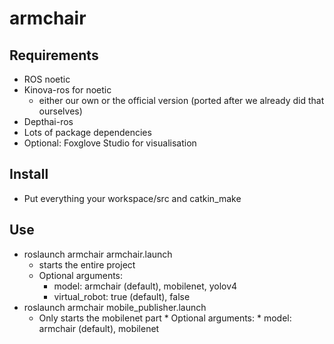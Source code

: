  # armchair

## Requirements
  * ROS noetic
  * Kinova-ros for noetic
    * either our own or the official version (ported after we already did that ourselves)
  * Depthai-ros
  * Lots of package dependencies
  * Optional: Foxglove Studio for visualisation
 
## Install
  * Put everything your workspace/src and catkin_make
  
## Use
  * roslaunch armchair armchair.launch
      * starts the entire project
      * Optional arguments:
        * model: armchair (default), mobilenet, yolov4
        * virtual_robot: true (default), false
  * roslaunch armchair mobile_publisher.launch
      * Only starts the mobilenet part
            * Optional arguments:
              * model: armchair (default), mobilenet
